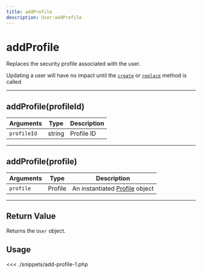 ```yaml
---
title: addProfile
description: User:addProfile
---
```


# addProfile

Replaces the security profile associated with the user.

<div class="alert alert-info">
Updating a user will have no impact until the <a href="/sdk/php/3/classes/user/create/"><code>create</code></a> or <a href="/sdk/php/3/classes/user/replace/"><code>replace</code></a> method is called
</div>

---

## addProfile(profileId)

| Arguments   | Type   | Description |
| ----------- | ------ | ----------- |
| `profileId` | string | Profile ID  |

---

## addProfile(profile)

| Arguments | Type    | Description                                          |
| --------- | ------- | ---------------------------------------------------- |
| `profile` | Profile | An instantiated [Profile](/sdk/php/3/profile) object |

---

## Return Value

Returns the `User` object.

## Usage

<<< ./snippets/add-profile-1.php

